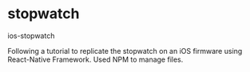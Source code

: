 # stopwatch
ios-stopwatch


Following a tutorial to replicate the stopwatch on an iOS firmware using React-Native Framework.
Used NPM to manage files.
